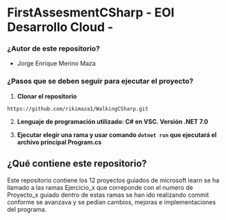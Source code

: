 # FirstAssesmentCSharp - EOI Desarrollo Cloud -

### ¿Autor de este repositorio?

- Jorge Enrique Merino Maza

### ¿Pasos que se deben seguir para ejecutar el proyecto?

1. **Clonar el repositorio**

`https://github.com/rikimaza1/WalkingCSharp.git`

2. **Lenguaje de programación utilizado: C# en VSC. Versión .NET 7.0**

3. **Ejecutar elegir una rama y usar comando `dotnet run` que ejecutará el archivo principal Program.cs**

## ¿Qué contiene este repositorio?

Este repositorio contiene los 12 proyectos guiados de microsoft learn se ha llamado a las ramas Ejercicio_x que correponde con el numero de Proyecto_x guiado dentro de estas ramas se han ido realizando commit conforme se avanzava  y se pedian cambios, mejoras e implementaciones del programa.